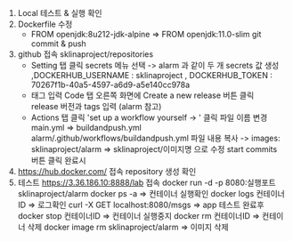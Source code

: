 1. Local 테스트 & 실행 확인
2. Dockerfile 수정
   - FROM openjdk:8u212-jdk-alpine   =>   FROM openjdk:11.0-slim
   git commit & push
3. github 접속 sklinaproject/repositories
   - Setting 탭 클릭
     secrets 메뉴 선택 -> alarm 과 같이 두 개 secrets 값 생성 ,DOCKERHUB_USERNAME : sklinaproject , DOCKERHUB_TOKEN : 70267f1b-40a5-4597-a6d9-a5e140cc978a
   - 태그 입력
     Code 탭 오른쪽 화면에 Create a new release 버튼 클릭  
     release 버전과 tags 입력 (alarm 참고)
   - Actions 탭 클릭 
     'set up a workflow yourself -> ' 클릭
     파일 이름 변경 main.yml => buildandpush.yml
     alarm/.github/workflows/buildandpush.yml 파일 내용 복사
     -> images: sklinaproject/alarm => sklinaproject/이미지명 으로 수정
     start commits 버튼 클릭
     완료시
4. https://hub.docker.com/ 접속
   repository 생성 확인
5. 테스트 
   https://3.36.186.10:8888/lab 접속
   docker run -d -p 8080:실행포트 sklinaproject/alarm
   docker ps -a => 컨테이너 실행확인
   docker logs 컨테이너ID => 로그확인
   curl -X GET localhost:8080/msgs => app 테스트
   완료후
   docker stop 컨테이너ID => 컨테이너 실행중지
   docker rm 컨테이너ID => 컨테이너 삭제
   docker image rm sklinaproject/alarm => 이미지 삭제
   
